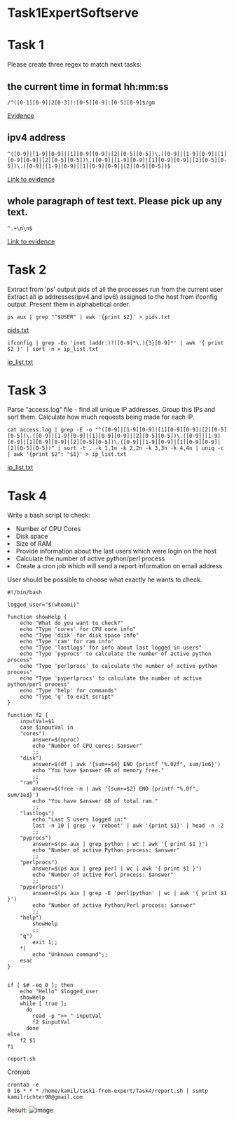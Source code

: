 # Task1ExpertSoftserve

# Task 1
Please create three regex to match next tasks: 

## the current time in format hh:mm:ss
```
/^([0-1][0-9]|2[0-3]):[0-5][0-9]:[0-5][0-9]$/gm
```
<a href="https://user-images.githubusercontent.com/87909623/208397150-416af536-e4ce-4d6e-a78c-258cdd43031b.png"> Evidence </a>
## ipv4 address
```
^([0-9]|[1-9][0-9]|[1][0-9][0-9]|[2][0-5][0-5])\.([0-9]|[1-9][0-9]|[1][0-9][0-9]|[2][0-5][0-5])\.([0-9]|[1-9][0-9]|[1][0-9][0-9]|[2][0-5][0-5])\.([0-9]|[1-9][0-9]|[1][0-9][0-9]|[2][0-5][0-5])$
```
<a href="https://user-images.githubusercontent.com/87909623/208397268-ed32fa04-7912-4b0c-b4ae-d27320125716.png">Link to evidence</a>

## whole paragraph of test text. Please pick up any text.
```
^.+\n\n$
```
<a href="https://user-images.githubusercontent.com/87909623/208397369-770ef09e-df17-44ed-a6b9-7b5eaf8d7ae8.png">Link to evidence</a>


# Task 2

Extract from 'ps' output pids of all the processes run from the current user
Extract all ip addresses(ipv4 and ipv6) assigned to the host from ifconfig output. Present them in alphabetical order.
```
ps aux | grep "^$USER" | awk '{print $2}' > pids.txt
```
<a href="https://github.com/Camillus83/Task1ExpertSoftserve/blob/main/Task2/pids.txt">pids.txt</a>

```
ifconfig | grep -Eo 'inet (addr:)?([0-9]*\.){3}[0-9]*' | awk '{ print $2 }' | sort -n > ip_list.txt
```
<a href="https://github.com/Camillus83/Task1ExpertSoftserve/blob/main/Task2/ip_list.txt">ip_list.txt</a>

# Task 3
Parse “access.log” file - find all unique IP addresses.
Group this IPs and sort them.
Calculate how much requests being made for each IP.
```
cat access.log | grep -E -o "^([0-9]|[1-9][0-9]|[1][0-9][0-9]|[2][0-5][0-5])\.([0-9]|[1-9][0-9]|[1][0-9][0-9]|[2][0-5][0-5])\.([0-9]|[1-9][0-9]|[1][0-9][0-9]|[2][0-5][0-5])\.([0-9]|[1-9][0-9]|[1][0-9][0-9]|[2][0-5][0-5])" | sort -t . -k 1,1n -k 2,2n -k 3,3n -k 4,4n | uniq -c | awk '{print $2": "$1}' > ip_list.txt
```
<a href="https://github.com/Camillus83/Task1ExpertSoftserve/blob/main/Task3/ip_list.txt">ip_list.txt</a>

# Task 4
Write a bash script to check:

<li>Number of CPU Cores</li>
<li>Disk space</li>
<li>Size of RAM</li>
<li>Provide information about the last users which were login on the host</li>
<li>Calculate the number of active python/perl process</li>
<li>Create a cron job which will send a report information on email address</li>

User should be possible to choose what exactly he wants to check.
```
#!/bin/bash

logged_user="$(whoami)"

function showHelp {
    echo "What do you want to check?"
    echo "Type 'cores' for CPU core info"
    echo "Type 'disk' for disk space info"
    echo "Type 'ram' for ram info"
    echo "Type 'lastlogs' for info about last logged in users"
    echo "Type 'pyprocs' to calculate the number of active python process"
    echo "Type 'perlprocs' to calculate the number of active python process"
    echo "Type 'pyperlprocs' to calculate the number of active python/perl process"
    echo "Type 'help' for commands"
    echo "Type 'q' to exit script"
}

function f2 {
    inputVal=$1
    case $inputVal in 
    "cores")
        answer=$(nproc)
        echo "Number of CPU cores: $answer"
        ;;
    "disk")
        answer=$(df | awk '{sum+=$4} END {printf "%.02f", sum/1e6}')
        echo "You have $answer GB of memory free."
        ;;
    "ram")
        answer=$(free -m | awk '{sum+=$2} END {printf "%.0f", sum/1e3}')
        echo "You have $answer GB of total ram."
        ;;
    "lastlogs")
        echo "Last 5 users logged in:"
        last -n 10 | grep -v 'reboot' | awk '{print $1}' | head -n -2
        ;;
    "pyprocs")
        answer=$(ps aux | grep python | wc | awk '{ print $1 }')
        echo "Number of active Python process: $answer"
        ;;
    "perlprocs")
        answer=$(ps aux | grep perl | wc | awk '{ print $1 }')
        echo "Number of active Perl process: $answer"
        ;;
    "pyperlprocs")
        answer=$(ps aux | grep -E 'perl|python' | wc | awk '{ print $1 }')
        echo "Number of active Python/Perl process: $answer"
        ;;
    "help")
        showHelp
        ;;
    "q")
        exit 1;;
    *)
        echo "Unknown command";;
    esac
}


if [ $# -eq 0 ]; then
    echo "Hello" $logged_user
    showHelp
    while [ true ];
      do
        read -p ">> " inputVal
        f2 $inputVal
      done
else
    f2 $1
fi
```

```
report.sh

```

Cronjob
```
crontab -e
0 16 * * * /home/kamil/task1-from-expert/Task4/report.sh | ssmtp kamilrichter98@gmail.com
```

Result:
![image](https://user-images.githubusercontent.com/87909623/208456477-5fb0259e-85ce-4854-81c9-d2ebacfac9b7.png)
